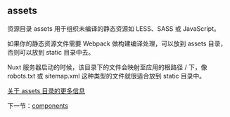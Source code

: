 ## assets

资源目录 assets 用于组织未编译的静态资源如 LESS、SASS 或 JavaScript。

如果你的静态资源文件需要 Webpack 做构建编译处理，可以放到 assets 目录，否则可以放到 static 目录中去。

Nuxt 服务器启动的时候，该目录下的文件会映射至应用的根路径 / 下，像 robots.txt 或 sitemap.xml 这种类型的文件就很适合放到 static 目录中。

[关于 assets 目录的更多信息](https://nuxtjs.org/guide/assets)



下一节：[components](https://github.com/se7en-1992/5se7en.com/blob/master/book/components.md)